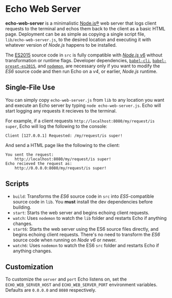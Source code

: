 Echo Web Server
===============

**echo-web-server** is a minimalistic [Node.js&reg;][1] web server that logs client requests to the terminal and echos them back to the client as a basic HTML page.
Deployment can be as simple as copying a single script file, `lib/echo-web-server.js`, to the desired location and executing it with whatever version of *Node.js* happens to be installed.

The [ES2015][2] source code in `src` is fully compatible with [*Node.js* v6][3] without transformation or runtime flags.
Developer dependencies, [`babel-cli`][4], [`babel-preset-es2015`][5], and [`nodemon`][6], are necessary only if you want to modify the *ES6* source code and then run Echo on a *v4*, or earlier, *Node.js* runtime.


Single-File Use
---------------
You can simply copy `echo-web-server.js` from `lib` to any location you want and execute an Echo server by typing `node echo-web-server.js`.
Echo will start logging any requests it recieves to the terminal.

For example, if a client requests `http://localhost:8080/my/request/is super`, Echo will log the following to the console:

    Client [127.0.0.1] Requested: /my/request/is super!

And send a HTML page like the following to the client:

    You sent the request:
        http://localhost:8080/my/request/is super!
    Echo recieved the request as:
        http://0.0.0.0:8080/my/request/is super!

Scripts
-------
* `build`: Transforms the *ES6* source code in `src` into *ES5*-compatible source code in `lib`.
  You **must** install the dev dependencies before building.
* `start`: Starts the web server and begins echoing client requests.
* `watch`: Uses `nodemon` to watch the `lib` folder and restarts Echo if anything changes.
* `start6`: Starts the web server using the ES6 source files directly, and begins echoing client requests.
  There's no need to transform the *ES6* source code when running on *Node v6* or newer.
* `watch6`: Uses `nodemon` to watch the ES6 `src` folder and restarts Echo if anything changes.


Customization
-------------
To customize the `server` and `port` Echo listens on, set the `ECHO_WEB_SERVER_HOST` and `ECHO_WEB_SERVER_PORT` environment variables.
Defaults are `0.0.0.0` and `8080` respectively.


[1]: http://nodejs.org/
[2]: http://www.ecma-international.org/ecma-262/6.0/index.html
[3]: https://nodejs.org/en/docs/es6/
[4]: https://www.npmjs.com/package/babel-cli
[5]: https://www.npmjs.com/package/babel-preset-es2015
[6]: https://www.npmjs.com/package/nodemon
[7]: http://www.docker.com/
